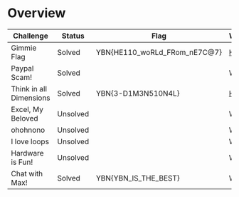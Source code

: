 # Overview

| Challenge  | Status | Flag | Writeup
| ------------- | ------------- |---------| -----|
| Gimmie Flag | Solved  | YBN{HE110_woRLd_FRom_nE7C@7}   |  [Here](https://github.com/limxuankai/CTF/blob/main/YBNCTF2023/Misc/Gimmie_Flag!.md)|
| Paypal Scam!  | Solved |    | WIP  |
| Think in all Dimensions | Solved |  YBN{3-D1M3N510N4L}    |  [Here](https://github.com/limxuankai/CTF/blob/main/YBNCTF2023/Misc/Think_In_All_Dimensions.md) |
| Excel, My Beloved | Unsolved |      |  WIP  |
| ohohnono | Unsolved |      |  WIP  |
| I love loops | Unsolved |      |  WIP  |
| Hardware is Fun! | Unsolved |      |  WIP  |
| Chat with Max!| Solved | YBN{YBN_IS_THE_BEST}     |  WIP  |


